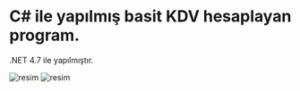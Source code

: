 # C# ile yapılmış basit KDV hesaplayan program.
.NET 4.7 ile yapılmıştır.

![resim](https://user-images.githubusercontent.com/70298812/172052650-751b57ad-a63b-488b-9785-ac460e03d2f3.png)
![resim](https://user-images.githubusercontent.com/70298812/172052699-728159d5-e198-407e-a304-a4887fd0e795.png)
